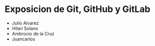 # Exposicion de Git, GitHub y GitLab

- Julio Alvarez
- Hilari Solano
- Ambrocio de la Cruz
- Juancarlos


